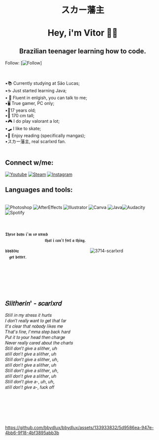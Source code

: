 # <center> スカー藩主

# <center> Hey, i'm Vitor 🥷🏿
## <center> Brazilian teenager learning how to code.


Follow:
[![Follow](https://img.shields.io/github/followers/bbydlux.svg?style=social&label=Follow&maxAge=2592000)]
<br/>
<br/>
<br/>



    
•📚 Currently studying at São Lucas;   
•☕ Just started learning Java;<br/>
   • 💬 Fluent in enlgish, you can talk to me;
    <br/>
    •🖥️ True gamer, PC only;
    <br/>
    •👤17 years old;<br/>
  •📏 170 cm tall;<br/>
  •🎮 I do play valorant a lot;   
  •🛹 I like to skate;<br/>
  •📖 Enjoy reading (specifically mangas);<br/>
  •スカー藩主, real scarlxrd fan.
<br/>
<br/>

## Connect w/me: 
[![Youtube](https://img.shields.io/badge/YouTube-FF0000?style=for-the-badge&logo=youtube&logoColor=white)](https://www.youtube.com/channel/UCShSeONE08BE3c2Vw_F2hlA)
[![Steam](https://img.shields.io/badge/Steam-000000?style=for-the-badge&logo=steam&logoColor=white)](https://steamcommunity.com/id/wordaddy/)
[![Instagram](https://img.shields.io/badge/Instagram-E4405F?style=for-the-badge&logo=instagram&logoColor=white)](https://instragram.com/bbydlux)

## Languages and tools:

<div style="display: inline_block"><br/>
<img align="center" alt="Photoshop" src="https://img.shields.io/badge/Adobe%20Photoshop-31A8FF?style=for-the-badge&logo=Adobe%20Photoshop&logoColor=black" />
<img align="center" alt="AfterEffects" src="https://img.shields.io/badge/Adobe%20after%20affects-CF96FD?style=for-the-badge&logo=Adobe%20after%20effects&logoColor=393665" />
<img align="center" alt="Illustrator" src="https://img.shields.io/badge/Adobe%20Illustrator-FF9A00?style=for-the-badge&logo=adobe%20illustrator&logoColor=white" />
<img align="center" alt="Canva" src="https://img.shields.io/badge/Canva-%2300C4CC.svg?&style=for-the-badge&logo=Canva&logoColor=white" />
<img align="center" alt="Java" src="https://img.shields.io/badge/Java-ED8B00?style=for-the-badge&logo=openjdk&logoColor=white" /><img align="center" alt="Audacity" src="https://img.shields.io/badge/Audacity-0000CC?style=for-the-badge&logo=audacity&logoColor=white" /><img align="center" alt="Spotify" src="https://img.shields.io/badge/Spotify-1ED760?&style=for-the-badge&logo=spotify&logoColor=white" />
</div>
<br/>
<br/>
<br/>
𝕿𝖍𝖊𝖘𝖊 𝖉𝖆𝖞𝖘 𝖎'𝖒 𝖘𝖔 𝖓𝖚𝖒𝖇 ㅤㅤㅤㅤㅤㅤㅤㅤㅤㅤㅤㅤㅤㅤㅤㅤㅤㅤㅤㅤㅤㅤㅤㅤㅤㅤㅤㅤㅤㅤㅤㅤㅤㅤㅤㅤㅤㅤ𝖙𝖍𝖆𝖙 𝖎 𝖈𝖆𝖓'𝖙 𝖋𝖊𝖊𝖑 𝖆 𝖙𝖍𝖎𝖓𝖌.

𝖇𝖇𝖞𝖉𝖑𝖚𝖝ㅤㅤㅤㅤㅤㅤㅤㅤㅤㅤㅤㅤㅤㅤㅤㅤㅤㅤ![3714-scarlxrd](https://github.com/bbydlux/bbydlux/assets/133933832/4d86515b-751b-42de-81fa-fa1b2ccb9778) ㅤㅤㅤㅤㅤㅤㅤㅤㅤㅤ𝖌𝖊𝖙 𝖇𝖊𝖙𝖙𝖊𝖗.

<br/>
<br/>
<br/>
<br/>
<br/>

## 𝑆𝑙𝑖𝑡𝘩𝑒𝑟𝑖𝑛' - 𝑠𝑐𝑎𝑟𝑙𝑥𝑟𝑑
𝑆𝑡𝑖𝑙𝑙 𝑖𝑛 𝑚𝑦 𝑠𝑡𝑟𝑒𝑠𝑠 𝑖𝑡 𝘩𝑢𝑟𝑡𝑠
<br/>
𝐼 𝑑𝑜𝑛'𝑡 𝑟𝑒𝑎𝑙𝑙𝑦 𝑤𝑎𝑛𝑡 𝑡𝑜 𝑔𝑒𝑡 𝑡𝘩𝑎𝑡 𝑓𝑎𝑟<br/>
𝐼𝑡'𝑠 𝑐𝑙𝑒𝑎𝑟 𝑡𝘩𝑎𝑡 𝑛𝑜𝑏𝑜𝑑𝑦 𝑙𝑖𝑘𝑒𝑠 𝑚𝑒<br/>
𝑇𝘩𝑎𝑡'𝑠 𝑓𝑖𝑛𝑒, 𝐼'𝑚𝑚𝑎 𝑠𝑡𝑒𝑝 𝑏𝑎𝑐𝑘 𝘩𝑎𝑟𝑑<br/>
𝑃𝑢𝑡 𝑖𝑡 𝑡𝑜 𝑦𝑜𝑢𝑟 𝘩𝑒𝑎𝑑 𝑡𝘩𝑒𝑛 𝑐𝘩𝑎𝑟𝑔𝑒<br/>
𝑁𝑒𝑣𝑒𝑟 𝑟𝑒𝑎𝑙𝑙𝑦 𝑐𝑎𝑟𝑒𝑑 𝑎𝑏𝑜𝑢𝑡 𝑡𝘩𝑒 𝑐𝘩𝑎𝑟𝑡𝑠<br/>
𝑆𝑡𝑖𝑙𝑙 𝑑𝑜𝑛'𝑡 𝑔𝑖𝑣𝑒 𝑎 𝑠𝑙𝑖𝑡𝘩𝑒𝑟, 𝑢𝘩<br/> 𝑠𝑡𝑖𝑙𝑙 𝑑𝑜𝑛'𝑡 𝑔𝑖𝑣𝑒 𝑎 𝑠𝑙𝑖𝑡𝘩𝑒𝑟, 𝑢𝘩<br/>
𝑆𝑡𝑖𝑙𝑙 𝑑𝑜𝑛'𝑡 𝑔𝑖𝑣𝑒 𝑎 𝑠𝑙𝑖𝑡𝘩𝑒𝑟, 𝑢𝘩,<br/> 𝑠𝑡𝑖𝑙𝑙 𝑑𝑜𝑛'𝑡 𝑔𝑖𝑣𝑒 𝑎 𝑠𝑙𝑖𝑡𝘩𝑒𝑟, 𝑢𝘩<br/>
𝑆𝑡𝑖𝑙𝑙 𝑑𝑜𝑛'𝑡 𝑔𝑖𝑣𝑒 𝑎 𝑠𝑙𝑖𝑡𝘩𝑒𝑟, 𝑢𝘩,<br/> 𝑠𝑡𝑖𝑙𝑙 𝑑𝑜𝑛'𝑡 𝑔𝑖𝑣𝑒 𝑎 𝑠𝑙𝑖𝑡𝘩𝑒𝑟, 𝑢𝘩<br/>
𝑆𝑡𝑖𝑙𝑙 𝑑𝑜𝑛'𝑡 𝑔𝑖𝑣𝑒 𝑎-, 𝑢𝘩, 𝑢𝘩,<br/> 𝑠𝑡𝑖𝑙𝑙 𝑑𝑜𝑛'𝑡 𝑔𝑖𝑣𝑒 𝑎-, 𝑓𝑢𝑐𝑘 𝑜𝑓𝑓

<br/>
<br/>
<br/>
<br/>
<br/>
    
    



https://github.com/bbydlux/bbydlux/assets/133933832/5d9586ea-947e-4bb6-9f18-4bf3895abb3b





 
 

  
  
 
